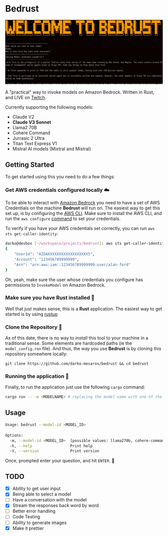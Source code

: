 # Bedrust

![screenshot of bedrust](/img/bedrust.png)

A "practical" way to invoke models on Amazon Bedrock. Written in Rust, and LIVE on [Twitch](https://twitch.tv/ruptwelve).

Currently supporting the following models:
- Claude V2
- **Claude V3 Sonnet**
- Llama2 70B
- Cohere Command
- Jurrasic 2 Ultra
- Titan Text Express V1
- Mistral AI models (Mixtral and Mistral)

## Getting Started

To get started using this you need to do a few things:

### Get AWS credentials configured locally ☁️

To be able to interact with [Amazon Bedrock]() you need to have a set of AWS Credentials on the machine **Bedrust** will run on. The easiest way to get this set up, is by configuring the [AWS CLI](https://aws.amazon.com/cli/). Make sure to install the AWS CLI, and run the `aws configure` [command](https://docs.aws.amazon.com/cli/latest/userguide/cli-chap-configure.html) to set your credentials.

To verify if you have your AWS credentials set correctly, you can run `aws sts get-caller-identity`:
```bash
darko@devbox [~/workspace/projects/bedrust]: aws sts get-caller-identity
{
    "UserId": "AIDAXXXXXXXXXXXXXXXXXX5",
    "Account": "123456789999999",
    "Arn": "arn:aws:iam::123456789999999:user/alan-ford"
}
```
Oh, yeah, make sure the user whose credentials you configure has permissions to `InvokeModel` on Amazon Bedrock.

### Make sure you have Rust installed 🦀

Well that just makes sense, this is a **Rust** application. The easiest way to get started is by using [rustup](https://www.rust-lang.org/tools/install)

### Clone the Repository 💾

As of this date, there is no way to *install* this tool to your machine in a traditional sense. Some elements are hardcoded paths (ie the `model_config.ron` file). And thus, the way you use **Bedrust** is by cloning this repository somewhere locally:
```
git clone https://github.com/darko-mesaros/bedrust && cd bedrust
```

### Running the application 🚀

Finally, to run the application just use the following `cargo` command:
```bash
cargo run -- -m <MODELNAME> # replacing the model name with one of the supported ones
```

## Usage
```bash
Usage: bedrust --model-id <MODEL_ID>

Options:
  -m, --model-id <MODEL_ID>  [possible values: llama270b, cohere-command, claude-v2, claude-v21, jurrasic2-ultra, titan-text-express-v1, mixtral8x7b-instruct, mistral7b-instruct, claude-v3-sonnet]
  -h, --help                 Print help
  -V, --version              Print version
```
Once, prompted enter your question, and hit `ENTER`. 🚀

## TODO
- [x] Ability to get user input
- [x] Being able to select a model
- [ ] Have a conversation with the model
- [x] Stream the responses back word by word
- [ ] Better error handling
- [ ] Code Testing
- [ ] Ability to generate images
- [x] Make it prettier
